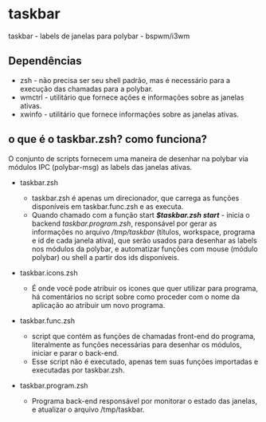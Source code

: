 # taskbar
taskbar - labels de janelas para polybar - bspwm/i3wm

## Dependências
* zsh - não precisa ser seu shell padrão, mas é necessário para a execução das chamadas para a polybar.
* wmctrl - utilitário que fornece ações e informações sobre as janelas ativas.
* xwinfo - utilitário que fornece informações sobre as janelas ativas.

## o que é o taskbar.zsh? como funciona?

O conjunto de scripts fornecem uma maneira de desenhar na polybar via módulos IPC (polybar-msg) as labels das janelas ativas.

* taskbar.zsh
	* taskbar.zsh é apenas um direcionador, que carrega as funções disponíveis em taskbar.func.zsh e as executa. 
	* Quando chamado com a função start *__$taskbar.zsh start__* - inicia o backend *taskbar.program.zsh*, responsável por gerar as informações no arquivo */tmp/taskbar* (títulos, workspace, programa e id de cada janela ativa), que serão usados para desenhar as labels nos módulos da polybar, e automatizar funções com mouse (módulo polybar) ou shell a partir dos ids disponíveis.

* taskbar.icons.zsh
	* É onde vocẽ pode atribuir os icones que quer utilizar para programa, há comentários no script sobre como proceder com o nome da aplicação ao atribuir um novo programa.

* taskbar.func.zsh
	* script que contém as funções de chamadas front-end do programa, literalmente as funções necessárias para desenhar os módulos, iniciar e parar o back-end.
	* Esse script não é executado, apenas tem suas funções importadas e executadas por taskbar.zsh.

* taskbar.program.zsh
	* Programa back-end responsável por monitorar o estado das janelas, e atualizar o arquivo /tmp/taskbar.









